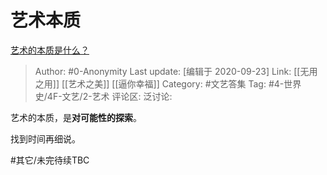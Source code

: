 # 艺术本质
[艺术的本质是什么？](https://www.zhihu.com/question/19581528/answer/1487922262)

> Author: #0-Anonymity
> Last update: [编辑于 2020-09-23]
> Link: [[无用之用]] [[艺术之美]] [[逼你幸福]]
> Category: #文艺答集
> Tag: #4-世界史/4F-文艺/2-艺术
> 评论区:
> 泛讨论:

艺术的本质，是**对可能性的探索**。

找到时间再细说。

#其它/未完待续TBC
